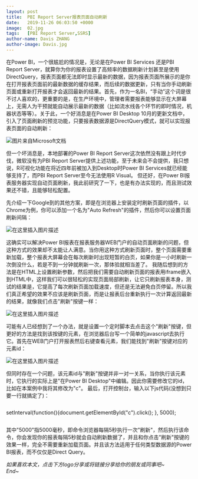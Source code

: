 ```yaml
---
layout: post
title:  PBI Report Server报表页面自动刷新
date:   2019-11-26 06:03:50 +0000
image:  02.jpg
tags:   [PBI Report Server,SSRS]
author-name: Davis ZHANG
author-image: Davis.jpg
---
```


在Power BI，一个很尴尬的情况是，无论是在Power BI Services 还是PBI Report Server，就算你为你的报表设置了高频率的数据刷新计划甚至是使用DirectQuery，报表页面都无法即时显示最新的数据，因为报表页面所展示的是你在打开报表页面前的最新数据的缓存结果，而后续的数据更新，只有当你手动刷新页面或重新打开报表才会返回最新的结果。首先，作为一名BI，“手动”这个词是很不讨人喜欢的，更重要的是，在生产环境中，管理者需要报表能够显示在大屏幕上，无需人为干预就能自动展示最新的数据（比如流水线各个环节的即时情况，机器状态等等）。关于此，一个好消息是在Power BI Desktop 10月的更新文档中，引入了页面刷新的预览功能，只要报表数据源是DirectQuery模式，就可以实现报表页面的自动刷新：

![图片来自Microsoft文档](https://img-blog.csdnimg.cn/20191201185229241.png?x-oss-process=image/watermark,type_ZmFuZ3poZW5naGVpdGk,shadow_10,text_d3d3LmQtYmkudGVjaA==,size_16,color_FFFFFF,t_70)

但一个坏消息是，本地部署的Power BI Report Server这次依然没有跟上时代步伐，微软没有为PBI Report Server提供上述功能，至于未来会不会提供，我只想说，R可视化功能在将近四年前被加入到Desktop时Power BI Services就已经能够支持了，而PBI Report Server至今无法使用R Visual。
但还好，在Power BI报表服务器实现自动页面刷新，我此前研究了一下，也是有办法实现的，而且测试效果还不错，且能够轻松配置。

先介绍一下Google到的其他方案，即是在浏览器上安装定时刷新页面的插件，以Chrome为例，你可以添加一个名为"Auto Refresh"的插件，然后你可以设置页面刷新间隔：

![在这里插入图片描述](https://img-blog.csdnimg.cn/20191201185301404.png?x-oss-process=image/watermark,type_ZmFuZ3poZW5naGVpdGk,shadow_10,text_d3d3LmQtYmkudGVjaA==,size_16,color_FFFFFF,t_70)

这确实可以解决Power BI报表在报表服务器WEB门户的自动页面刷新的问题，但这种方式的效果却不太能让人满意。当你用这种方式刷新页面时，整个页面需要重新加载，整个报表大屏幕会在每次刷新时出现短暂的白页，如果你是一小时刷新一次倒没什么，若是不到一分钟就刷新一次，那体验就相当差了。
我随后想到的方法是在HTML上设置刷新参数，然后把我们需要自动刷新页面的报表用iframe嵌入到HTML中，这样我们可以很轻松的实现页面局部刷新，让它只刷新报表本身，测试的结果是，它提高了每次刷新页面加载速度，但还是无法避免白页停留。所以我们真正希望的效果不应该是刷新页面，而是让报表后台重新执行一次计算返回最新的结果，就像我们点击"刷新"按键一样：

![在这里插入图片描述](https://img-blog.csdnimg.cn/2019120118530641.png?x-oss-process=image/watermark,type_ZmFuZ3poZW5naGVpdGk,shadow_10,text_d3d3LmQtYmkudGVjaA==,size_16,color_FFFFFF,t_70)

可能有人已经想到了一个办法，就是设置一个定时脚本去点击这个"刷新"按键，但更好的方法是找到该按键的元素，在浏览器后台写一个简单的javascript去执行它。首先在WEB门户打开报表然后右键查看元素，我们能找到"刷新"按键对应的元素id：

![在这里插入图片描述](https://img-blog.csdnimg.cn/20191201185317355.png?x-oss-process=image/watermark,type_ZmFuZ3poZW5naGVpdGk,shadow_10,text_d3d3LmQtYmkudGVjaA==,size_16,color_FFFFFF,t_70)

但同时存在一个问题，该元素id与"刷新"按键并非一对一关系，当你执行该元素时，它执行的实际上是"在Power BI Desktop"中编辑。因此你需要修改它的id，比如在本案例中我将其修改为"c"。
最后，打开控制台，输入以下js代码(没想到只要一行就搞定了)：

>```Javascript
setInterval(function(){document.getElementById("c").click(); }, 5000);
>```

其中"5000"指5000毫秒，即命令浏览器每隔5秒执行一次"刷新"，然后执行该命令，你会发现你的报表每隔5秒就会自动刷新数据了，并且和你点击"刷新"按键的效果一样，完全不需要重新加载页面。并且该方法适用于任何类型数据源的Power BI报表，而不仅仅是Direct Query。

*如果喜欢本文，点击下方logo分享或将链接分享给你的朋友或同事吧~*  
*End~*
